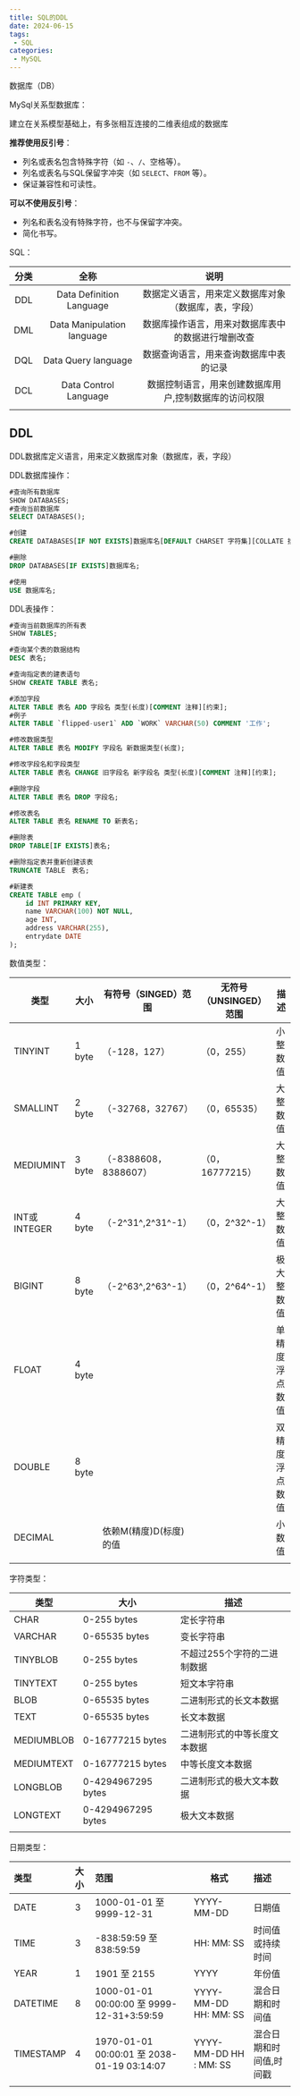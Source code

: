 ```yaml
---
title: SQL的DDL
date: 2024-06-15
tags:
 - SQL
categories:
 - MySQL
---
```


<!-- more -->


数据库（DB）

MySql关系型数据库：

建立在关系模型基础上，有多张相互连接的二维表组成的数据库

**推荐使用反引号**：

- 列名或表名包含特殊字符（如 `-`、`/`、空格等）。
- 列名或表名与SQL保留字冲突（如 `SELECT`、`FROM` 等）。
- 保证兼容性和可读性。

**可以不使用反引号**：

- 列名和表名没有特殊字符，也不与保留字冲突。
- 简化书写。



SQL：

| 分类 |            全称            |                         说明                          |
| :--: | :------------------------: | :---------------------------------------------------: |
| DDL  |  Data Definition Language  | 数据定义语言，用来定义数据库对象（数据库，表，字段）  |
| DML  | Data Manipulation language |  数据库操作语言，用来对数据库表中的数据进行增删改查   |
| DQL  |    Data Query language     |        数据查询语言，用来查询数据库中表的记录         |
| DCL  |   Data Control Language    | 数据控制语言，用来创建数据库用户,控制数据库的访问权限 |
|      |                            |                                                       |

## DDL

DDL数据库定义语言，用来定义数据库对象（数据库，表，字段）

DDL数据库操作：

```sql
#查询所有数据库
SHOW DATABASES;
#查询当前数据库
SELECT DATABASES();

#创建
CREATE DATABASES[IF NOT EXISTS]数据库名[DEFAULT CHARSET 字符集][COLLATE 排序规则];

#删除
DROP DATABASES[IF EXISTS]数据库名;

#使用
USE 数据库名;
```

DDL表操作：

```sql
#查询当前数据库的所有表
SHOW TABLES;

#查询某个表的数据结构
DESC 表名;

#查询指定表的建表语句
SHOW CREATE TABLE 表名;

#添加字段
ALTER TABLE 表名 ADD 字段名 类型(长度)[COMMENT 注释][约束];
#例子
ALTER TABLE `flipped-user1` ADD `WORK` VARCHAR(50) COMMENT '工作';

#修改数据类型
ALTER TABLE 表名 MODIFY 字段名 新数据类型(长度);

#修改字段名和字段类型
ALTER TABLE 表名 CHANGE 旧字段名 新字段名 类型(长度)[COMMENT 注释][约束];

#删除字段
ALTER TABLE 表名 DROP 字段名;

#修改表名
ALTER TABLE 表名 RENAME TO 新表名;

#删除表
DROP TABLE[IF EXISTS]表名;

#删除指定表并重新创建该表
TRUNCATE TABLE　表名;

#新建表
CREATE TABLE emp (
    id INT PRIMARY KEY,
    name VARCHAR(100) NOT NULL,
    age INT,
    address VARCHAR(255),
    entrydate DATE
);


```

数值类型：

| 类型         | 大小   | 有符号（SINGED）范围   | 无符号（UNSINGED）范围 | 描述           |
| ------------ | ------ | ---------------------- | ---------------------- | -------------- |
| TINYINT      | 1 byte | （-128，127）          | （0，255）             | 小整数值       |
| SMALLINT     | 2 byte | （-32768，32767）      | （0，65535）           | 大整数值       |
| MEDIUMINT    | 3 byte | （-8388608，8388607）  | （0，16777215）        | 大整数值       |
| INT或INTEGER | 4 byte | （-2^31^,2^31^-1）     | （0，2^32^-1）         | 大整数值       |
| BIGINT       | 8 byte | （-2^63^,2^63^-1）     | （0，2^64^-1）         | 极大整数值     |
| FLOAT        | 4 byte |                        |                        | 单精度浮点数值 |
| DOUBLE       | 8 byte |                        |                        | 双精度浮点数值 |
| DECIMAL      |        | 依赖M(精度)D(标度)的值 |                        | 小数值         |
|              |        |                        |                        |                |

字符类型：

| 类型       | 大小               | 描述                         |
| ---------- | ------------------ | ---------------------------- |
| CHAR       | 0-255 bytes        | 定长字符串                   |
| VARCHAR    | 0-65535 bytes      | 变长字符串                   |
| TINYBLOB   | 0-255 bytes        | 不超过255个字符的二进制数据  |
| TINYTEXT   | 0-255 bytes        | 短文本字符串                 |
| BLOB       | 0-65535 bytes      | 二进制形式的长文本数据       |
| TEXT       | 0-65535 bytes      | 长文本数据                   |
| MEDIUMBLOB | 0-16777215 bytes   | 二进制形式的中等长度文本数据 |
| MEDIUMTEXT | 0-16777215 bytes   | 中等长度文本数据             |
| LONGBLOB   | 0-4294967295 bytes | 二进制形式的极大文本数据     |
| LONGTEXT   | 0-4294967295 bytes | 极大文本数据                 |
|            |                    |                              |

日期类型：

| 类型      | 大小 | 范围                                       | 格式                   | 描述                    |
| :-------- | :--- | :----------------------------------------- | ---------------------- | :---------------------- |
| DATE      | 3    | 1000-01-01 至 9999-12-31                   | YYYY-MM-DD             | 日期值                  |
| TIME      | 3    | -838:59:59 至 838:59:59                    | HH: MM: SS             | 时间值或持续时间        |
| YEAR      | 1    | 1901 至 2155                               | YYYY                   | 年份值                  |
| DATETIME  | 8    | 1000-01-01 00:00:00 至 9999-12-31+3:59:59  | YYYY-MM-DD HH: MM: SS  | 混合日期和时间值        |
| TIMESTAMP | 4    | 1970-01-01 00:00:01 至 2038-01-19 03:14:07 | YYYY-MM-DD HH : MM: SS | 混合日期和时间值,时间戳 |
|           |      |                                            |                        |                         |